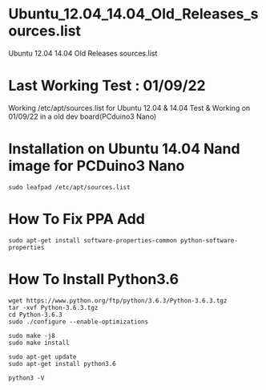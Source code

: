 # Ubuntu_12.04_14.04_Old_Releases_sources.list
Ubuntu 12.04 14.04 Old Releases sources.list

# Last Working Test : 01/09/22

Working /etc/apt/sources.list for Ubuntu 12.04 & 14.04
Test & Working on 01/09/22 in a old dev board(PCduino3 Nano)

# Installation on Ubuntu 14.04 Nand image for PCDuino3 Nano

    sudo leafpad /etc/apt/sources.list

# How To Fix PPA Add

    sudo apt-get install software-properties-common python-software-properties
    
# How To Install Python3.6

    wget https://www.python.org/ftp/python/3.6.3/Python-3.6.3.tgz
    tar -xvf Python-3.6.3.tgz
    cd Python-3.6.3
    sudo ./configure --enable-optimizations
    
    sudo make -j8
    sudo make install

    sudo apt-get update
    sudo apt-get install python3.6

    python3 -V
    
    
